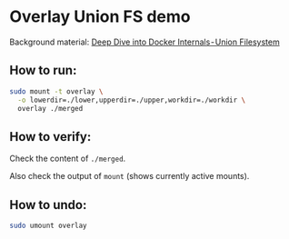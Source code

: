 # Overlay Union FS demo

Background material: [Deep Dive into Docker Internals - Union Filesystem](https://martinheinz.dev/blog/44)

## How to run:

```bash
sudo mount -t overlay \
  -o lowerdir=./lower,upperdir=./upper,workdir=./workdir \
  overlay ./merged
```

## How to verify:

Check the content of `./merged`.

Also check the output of `mount` (shows currently active mounts).

## How to undo:

```bash
sudo umount overlay
```
